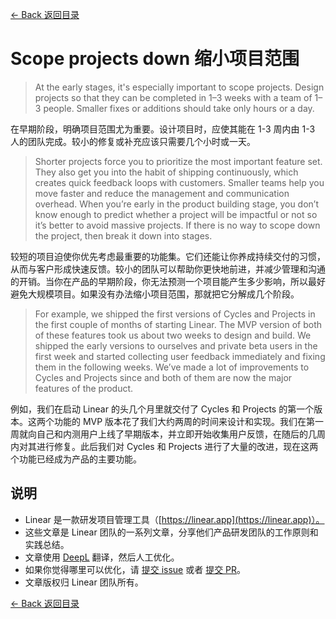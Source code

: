[<- Back 返回目录](README.md)

# Scope projects down 缩小项目范围

> At the early stages, it's especially important to scope projects. Design projects so that they can be completed in 1–3 weeks with a team of 1–3 people. Smaller fixes or additions should take only hours or a day.

在早期阶段，明确项目范围尤为重要。设计项目时，应使其能在 1-3 周内由 1-3 人的团队完成。较小的修复或补充应该只需要几个小时或一天。

> Shorter projects force you to prioritize the most important feature set. They also get you into the habit of shipping continuously, which creates quick feedback loops with customers. Smaller teams help you move faster and reduce the management and communication overhead. When you’re early in the product building stage, you don’t know enough to predict whether a project will be impactful or not so it’s better to avoid massive projects. If there is no way to scope down the project, then break it down into stages.

较短的项目迫使你优先考虑最重要的功能集。它们还能让你养成持续交付的习惯，从而与客户形成快速反馈。较小的团队可以帮助你更快地前进，并减少管理和沟通的开销。当你在产品的早期阶段，你无法预测一个项目能产生多少影响，所以最好避免大规模项目。如果没有办法缩小项目范围，那就把它分解成几个阶段。

> For example, we shipped the first versions of Cycles and Projects in the first couple of months of starting Linear. The MVP version of both of these features took us about two weeks to design and build. We shipped the early versions to ourselves and private beta users in the first week and started collecting user feedback immediately and fixing them in the following weeks. We’ve made a lot of improvements to Cycles and Projects since and both of them are now the major features of the product.

例如，我们在启动 Linear 的头几个月里就交付了 Cycles 和 Projects 的第一个版本。这两个功能的 MVP 版本花了我们大约两周的时间来设计和实现。我们在第一周就向自己和内测用户上线了早期版本，并立即开始收集用户反馈，在随后的几周内对其进行修复。此后我们对 Cycles 和 Projects 进行了大量的改进，现在这两个功能已经成为产品的主要功能。

## 说明

* Linear 是一款研发项目管理工具（[https://linear.app](https://linear.app)）。
* 这些文章是 Linear 团队的一系列文章，分享他们产品研发团队的工作原则和实践总结。
* 文章使用 [DeepL](https://www.deepl.com/translator) 翻译，然后人工优化。
* 如果你觉得哪里可以优化，请 [提交 issue](https://github.com/flanker/linear-method-zh-cn/issues/new) 或者 [提交 PR](https://github.com/flanker/linear-method-zh-cn/pulls)。
* 文章版权归 Linear 团队所有。

[<- Back 返回目录](README.md)
